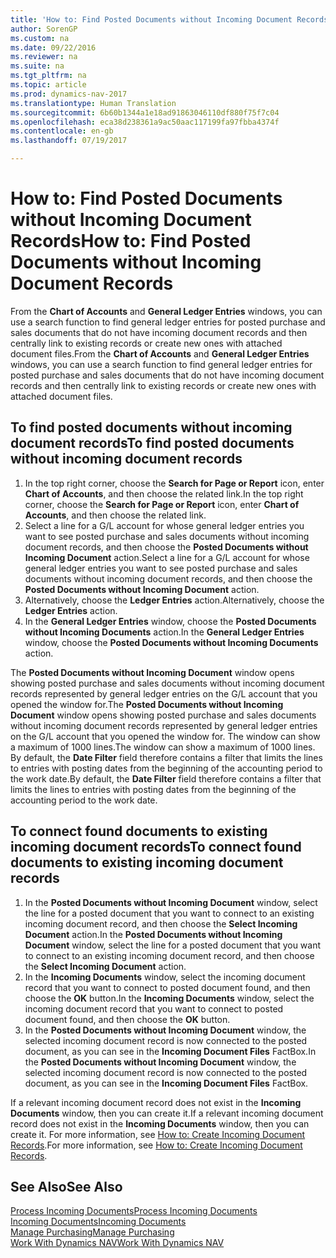 ```yaml
---
title: 'How to: Find Posted Documents without Incoming Document Records'
author: SorenGP
ms.custom: na
ms.date: 09/22/2016
ms.reviewer: na
ms.suite: na
ms.tgt_pltfrm: na
ms.topic: article
ms.prod: dynamics-nav-2017
ms.translationtype: Human Translation
ms.sourcegitcommit: 6b60b1344a1e18ad91863046110df880f75f7c04
ms.openlocfilehash: eca38d238361a9ac50aac117199fa97fbba4374f
ms.contentlocale: en-gb
ms.lasthandoff: 07/19/2017

---
```


# <a name="how-to-find-posted-documents-without-incoming-document-records"></a><span data-ttu-id="e54f4-102">How to: Find Posted Documents without Incoming Document Records</span><span class="sxs-lookup"><span data-stu-id="e54f4-102">How to: Find Posted Documents without Incoming Document Records</span></span>
<span data-ttu-id="e54f4-103">From the **Chart of Accounts** and **General Ledger Entries** windows, you can use a search function to find general ledger entries for posted purchase and sales documents that do not have incoming document records and then centrally link to existing records or create new ones with attached document files.</span><span class="sxs-lookup"><span data-stu-id="e54f4-103">From the **Chart of Accounts** and **General Ledger Entries** windows, you can use a search function to find general ledger entries for posted purchase and sales documents that do not have incoming document records and then centrally link to existing records or create new ones with attached document files.</span></span>

## <a name="to-find-posted-documents-without-incoming-document-records"></a><span data-ttu-id="e54f4-104">To find posted documents without incoming document records</span><span class="sxs-lookup"><span data-stu-id="e54f4-104">To find posted documents without incoming document records</span></span>
1. <span data-ttu-id="e54f4-105">In the top right corner, choose the **Search for Page or Report** icon, enter **Chart of Accounts**, and then choose the related link.</span><span class="sxs-lookup"><span data-stu-id="e54f4-105">In the top right corner, choose the **Search for Page or Report** icon, enter **Chart of Accounts**, and then choose the related link.</span></span>
2. <span data-ttu-id="e54f4-106">Select a line for a G/L account for whose general ledger entries you want to see posted purchase and sales documents without incoming document records, and then choose the **Posted Documents without Incoming Document** action.</span><span class="sxs-lookup"><span data-stu-id="e54f4-106">Select a line for a G/L account for whose general ledger entries you want to see posted purchase and sales documents without incoming document records, and then choose the **Posted Documents without Incoming Document** action.</span></span>
3. <span data-ttu-id="e54f4-107">Alternatively, choose the **Ledger Entries** action.</span><span class="sxs-lookup"><span data-stu-id="e54f4-107">Alternatively, choose the **Ledger Entries** action.</span></span>
4. <span data-ttu-id="e54f4-108">In the **General Ledger Entries** window, choose the **Posted Documents without Incoming Documents** action.</span><span class="sxs-lookup"><span data-stu-id="e54f4-108">In the **General Ledger Entries** window, choose the **Posted Documents without Incoming Documents** action.</span></span>

<span data-ttu-id="e54f4-109">The **Posted Documents without Incoming Document** window opens showing posted purchase and sales documents without incoming document records represented by general ledger entries on the G/L account that you opened the window for.</span><span class="sxs-lookup"><span data-stu-id="e54f4-109">The **Posted Documents without Incoming Document** window opens showing posted purchase and sales documents without incoming document records represented by general ledger entries on the G/L account that you opened the window for.</span></span> <span data-ttu-id="e54f4-110">The window can show a maximum of 1000 lines.</span><span class="sxs-lookup"><span data-stu-id="e54f4-110">The window can show a maximum of 1000 lines.</span></span> <span data-ttu-id="e54f4-111">By default, the **Date Filter** field therefore contains a filter that limits the lines to entries with posting dates from the beginning of the accounting period to the work date.</span><span class="sxs-lookup"><span data-stu-id="e54f4-111">By default, the **Date Filter** field therefore contains a filter that limits the lines to entries with posting dates from the beginning of the accounting period to the work date.</span></span>

## <a name="to-connect-found-documents-to-existing-incoming-document-records"></a><span data-ttu-id="e54f4-112">To connect found documents to existing incoming document records</span><span class="sxs-lookup"><span data-stu-id="e54f4-112">To connect found documents to existing incoming document records</span></span>
1. <span data-ttu-id="e54f4-113">In the **Posted Documents without Incoming Document** window, select the line for a posted document that you want to connect to an existing incoming document record, and then choose the **Select Incoming Document** action.</span><span class="sxs-lookup"><span data-stu-id="e54f4-113">In the **Posted Documents without Incoming Document** window, select the line for a posted document that you want to connect to an existing incoming document record, and then choose the **Select Incoming Document** action.</span></span>
2. <span data-ttu-id="e54f4-114">In the **Incoming Documents** window, select the incoming document record that you want to connect to posted document found, and then choose the **OK** button.</span><span class="sxs-lookup"><span data-stu-id="e54f4-114">In the **Incoming Documents** window, select the incoming document record that you want to connect to posted document found, and then choose the **OK** button.</span></span>
3. <span data-ttu-id="e54f4-115">In the **Posted Documents without Incoming Document** window, the selected incoming document record is now connected to the posted document, as you can see in the **Incoming Document Files** FactBox.</span><span class="sxs-lookup"><span data-stu-id="e54f4-115">In the **Posted Documents without Incoming Document** window, the selected incoming document record is now connected to the posted document, as you can see in the **Incoming Document Files** FactBox.</span></span>

<span data-ttu-id="e54f4-116">If a relevant incoming document record does not exist in the **Incoming Documents** window, then you can create it.</span><span class="sxs-lookup"><span data-stu-id="e54f4-116">If a relevant incoming document record does not exist in the **Incoming Documents** window, then you can create it.</span></span> <span data-ttu-id="e54f4-117">For more information, see [How to: Create Incoming Document Records](across-how-create-income-document-records.md).</span><span class="sxs-lookup"><span data-stu-id="e54f4-117">For more information, see [How to: Create Incoming Document Records](across-how-create-income-document-records.md).</span></span>

## <a name="see-also"></a><span data-ttu-id="e54f4-118">See Also</span><span class="sxs-lookup"><span data-stu-id="e54f4-118">See Also</span></span>  
[<span data-ttu-id="e54f4-119">Process Incoming Documents</span><span class="sxs-lookup"><span data-stu-id="e54f4-119">Process Incoming Documents</span></span>](across-process-income-documents.md)  
[<span data-ttu-id="e54f4-120">Incoming Documents</span><span class="sxs-lookup"><span data-stu-id="e54f4-120">Incoming Documents</span></span>](across-income-documents.md)  
[<span data-ttu-id="e54f4-121">Manage Purchasing</span><span class="sxs-lookup"><span data-stu-id="e54f4-121">Manage Purchasing</span></span>](purchasing-manage-purchasing.md)  
[<span data-ttu-id="e54f4-122">Work With Dynamics NAV</span><span class="sxs-lookup"><span data-stu-id="e54f4-122">Work With Dynamics NAV</span></span>](ui-work-product.md)

